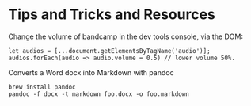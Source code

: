 # Tips and Tricks and Resources

Change the volume of bandcamp in the dev tools console, via the DOM:

`let audios = [...document.getElementsByTagName('audio')];`  
`audios.forEach(audio => audio.volume = 0.5) // lower volume 50%.`


Converts a Word docx into Markdown with pandoc

`brew install pandoc`  
`pandoc -f docx -t markdown foo.docx -o foo.markdown`
